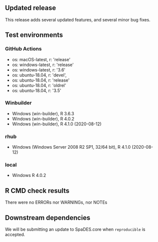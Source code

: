 ## Updated release

This release adds several updated features, and several minor bug fixes.

## Test environments

### GitHub Actions
- os: macOS-latest,   r: 'release'
- os: windows-latest, r: 'release'
- os: windows-latest, r: '3.6'
- os: ubuntu-18.04,   r: 'devel', 
- os: ubuntu-18.04,   r: 'release'
- os: ubuntu-18.04,   r: 'oldrel'
- os: ubuntu-18.04,   r: '3.5'
          
### Winbuilder
* Windows                 (win-builder), R 3.6.3
* Windows                 (win-builder), R 4.0.2
* Windows                 (win-builder), R 4.1.0 (2020-08-12)

### rhub
* Windows     (Windows Server 2008 R2 SP1, 32/64 bit), R 4.1.0 (2020-08-12)

### local
* Windows   R 4.0.2

## R CMD check results

There were no ERRORs nor WARNINGs, nor NOTEs

## Downstream dependencies

We will be submitting an update to SpaDES.core when `reproducible` is accepted. 

